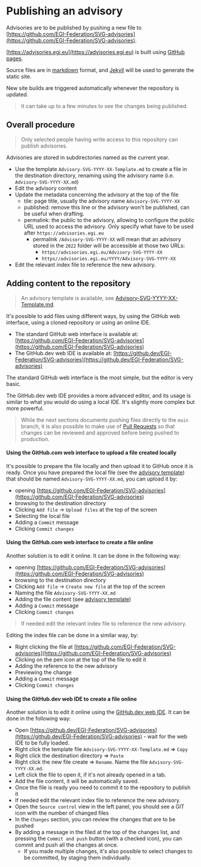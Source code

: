 # Publishing an advisory

Advisories are to be published by pushing a new file to
[https://github.com/EGI-Federation/SVG-advisories](https://github.com/EGI-Federation/SVG-advisories).

[https://advisories.egi.eu](https://advisories.egi.eu) is built using
[GitHub pages](https://pages.github.com/).

Source files are in
[markdown](https://docs.github.com/en/get-started/writing-on-github/getting-started-with-writing-and-formatting-on-github)
format, and [Jekyll](https://jekyllrb.com/) will be used to generate the static
site.

New site builds are triggered automatically whenever the repository is updated.

> It can take up to a few minutes to see the changes being published.

## Overall procedure

> Only selected people having write access to this repository can publish
> advisories.

Advisories are stored in subdirectories named as the current year.

- Use the template `Advisory-SVG-YYYY-XX-Template.md` to create a file in the
  destination directory, renaming using the advisory name (i.e.
  `Advisory-SVG-YYYY-XX.md`)
- Edit the advisory content
- Update the metadata concerning the advisory at the top of the file
  - tile: page title, usually the advisory name `Advisory-SVG-YYYY-XX`
  - published: remove this line or the advisory won't be published, can be
    useful when drafting.
  - permalink: the public to the advisory, allowing to configure the public URL
    used to access the advisory. Only specify what have to be used after
    `https://advisories.egi.eu`
    - permalink `/Advisory-SVG-YYYY-XX` will mean that an advisory stored in the
      `2022` folder will be accessible at those two URLs:
      - `https//advisories.egi.eu/Advisory-SVG-YYYY-XX`
      - `https//advisories.egi.eu/YYYY/Advisory-SVG-YYYY-XX`
- Edit the relevant index file to reference the new advisory.

## Adding content to the repository

> An advisory template is available, see
> [Advisory-SVG-YYYY-XX-Template.md](https://raw.githubusercontent.com/EGI-Federation/SVG-advisories/main/Advisory-SVG-YYYY-XX-Template.md).

It's possible to add files using different ways, by using the GitHub web
interface, using a cloned repository or using an online IDE.

- The standard GitHub web interface is available at:
  [https://github.com/EGI-Federation/SVG-advisories](https://github.com/EGI-Federation/SVG-advisories)
- The GitHub.dev web IDE is available at:
  [https://github.dev/EGI-Federation/SVG-advisories](https://github.dev/EGI-Federation/SVG-advisories)

The standard GitHub web interface is the most simple, but the editor is very
basic.

The GitHub.dev web IDE provides a more advanced editor, and its usage is similar
to what you would do using a local IDE. It's slightly more complex but more
powerful.

> While the next sections documents pushing files directly to the `main` branch,
> it is also possible to make use of
> [Pull Requests](https://docs.github.com/en/pull-requests) so that changes can
> be reviewed and approved before being pushed to production.

#### Using the GitHub.com web interface to upload a file created locally

It's possible to prepare the file locally and then upload it to GitHub once it
is ready. Once you have prepared the local file (see the
[advisory template](https://raw.githubusercontent.com/EGI-Federation/SVG-advisories/main/Advisory-SVG-YYYY-XX-Template.md))
that should be named `Advisory-SVG-YYYY-XX.md`, you can upload it by:

- opening
  [https://github.com/EGI-Federation/SVG-advisories](https://github.com/EGI-Federation/SVG-advisories)
- browsing to the destination directory
- Clicking `Add file` -> `Upload files` at the top of the screen
- Selecting the local file
- Adding a `Commit` message
- Clicking `Commit changes`

#### Using the GitHub.com web interface to create a file online

Another solution is to edit it online. It can be done in the following way:

- opening
  [https://github.com/EGI-Federation/SVG-advisories](https://github.com/EGI-Federation/SVG-advisories)
- browsing to the destination directory
- Clicking `Add file` -> `Create new file` at the top of the screen
- Naming the file `Advisory-SVG-YYYY-XX.md`
- Adding the file content (see
  [advisory template](https://raw.githubusercontent.com/EGI-Federation/SVG-advisories/main/Advisory-SVG-YYYY-XX-Template.md))
- Adding a `Commit` message
- Clicking `Commit changes`

> If needed edit the relevant index file to reference the new advisory.

Editing the index file can be done in a similar way, by:

- Right clicking the file at
  [https://github.com/EGI-Federation/SVG-advisories](https://github.com/EGI-Federation/SVG-advisories)
- Clicking on the pen icon at the top of the file to edit it
- Adding the reference to the new advisory
- Previewing the change
- Adding a `Commit` message
- Clicking `Commit changes`

#### Using the GitHub.dev web IDE to create a file online

Another solution is to edit it online using the
[GitHub.dev web IDE](https://docs.github.com/en/codespaces/the-githubdev-web-based-editor).
It can be done in the following way:

- Open
  [https://github.dev/EGI-Federation/SVG-advisories](https://github.dev/EGI-Federation/SVG-advisories) -
  wait for the web IDE to be fully loaded.
- Right click the template file `Advisory-SVG-YYYY-XX-Template.md` => `Copy`
- Right click the destination directory => `Paste`
- Right click the new file create => `Rename`. Name the file
  `Advisory-SVG-YYYY-XX.md`.
- Left click the file to open it, if it's not already opened in a tab.
- Add the file content, it will be automatically saved.
- Once the file is ready you need to commit it to the repository to publish it
- If needed edit the relevant index file to reference the new advisory.
- Open the `Source control` view in the left panel, you should see a GIT icon
  with the number of changed files
- In the `Changes` section, you can review the changes that are to be pushed
- By adding a message in the filed at the top of the changes list, and pressing
  the `Commit and push` button (with a checked icon), you can commit and push
  all the changes at once.
  - If you made multiple changes, it's also possible to select changes to be
    committed, by staging them individually.
